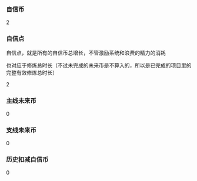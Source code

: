 ### 自信币
2

### 自信点
自信点，就是所有的自信币总增长，不管激励系统和浪费的精力的消耗

也对应于修炼总时长（不过未完成的未来币是不算入的，所以是已完成的项目里的完整有效修炼总时长）

2

### 主线未来币
0

### 支线未来币
0

### 历史扣减自信币
0
